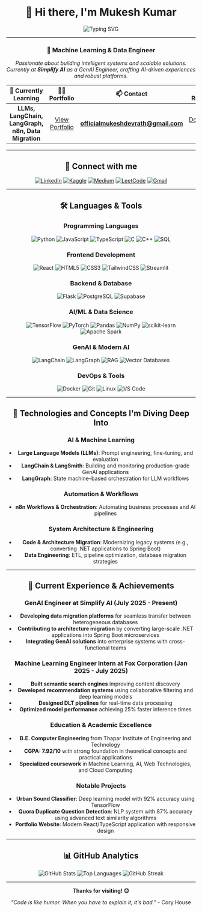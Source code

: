 <div align="center">

# 👋 Hi there, I'm Mukesh Kumar

<img src="https://readme-typing-svg.herokuapp.com?font=Fira+Code&pause=1000&color=2F81F7&center=true&vCenter=true&width=435&lines=Machine+Learning+%26+Data+Engineer;GenAI+Engineer;Building+Intelligent+Systems" alt="Typing SVG" />

</div>

---

<div align="center">

### 🚀 **Machine Learning & Data Engineer**

*Passionate about building intelligent systems and scalable solutions. Currently at **Simplify AI** as a GenAI Engineer, crafting AI-driven experiences and robust platforms.*

</div>

<div align="center">

| 🌱 **Currently Learning** | 👨‍💻 **Portfolio** | 📫 **Contact** | 📄 **Resume** |
|:---:|:---:|:---:|:---:|
| **LLMs, LangChain, LangGraph, n8n, Data Migration** | [View Portfolio](https://devrath-portfolioweb.netlify.app/) | **officialmukeshdevrath@gmail.com** | [Download CV](https://drive.google.com/file/d/1ZVMEzQDd8iC1htBPBRFnXeyFdvsvBHSX/view?usp=sharing) |

</div>

---

<div align="center">

## 🤝 **Connect with me**

[![LinkedIn](https://img.shields.io/badge/LinkedIn-0077B5?style=for-the-badge&logo=linkedin&logoColor=white)](https://linkedin.com/in/mukesh-devx)
[![Kaggle](https://img.shields.io/badge/Kaggle-20BEFF?style=for-the-badge&logo=Kaggle&logoColor=white)](https://kaggle.com/mukeshdevrath007)
[![Medium](https://img.shields.io/badge/Medium-12100E?style=for-the-badge&logo=medium&logoColor=white)](https://medium.com/@officialmukeshdevrath)
[![LeetCode](https://img.shields.io/badge/LeetCode-FFA116?style=for-the-badge&logo=leetcode&logoColor=black)](https://www.leetcode.com/mukesh_devrath)
[![Gmail](https://img.shields.io/badge/Gmail-D14836?style=for-the-badge&logo=gmail&logoColor=white)](mailto:officialmukeshdevrath@gmail.com)

</div>

---

<div align="center">

## 🛠️ **Languages & Tools**

### **Programming Languages**
![Python](https://img.shields.io/badge/python-3670A0?style=for-the-badge&logo=python&logoColor=ffdd54) ![JavaScript](https://img.shields.io/badge/javascript-%23323330.svg?style=for-the-badge&logo=javascript&logoColor=%23F7DF1E) ![TypeScript](https://img.shields.io/badge/typescript-%23007ACC.svg?style=for-the-badge&logo=typescript&logoColor=white) ![C](https://img.shields.io/badge/c-%2300599C.svg?style=for-the-badge&logo=c&logoColor=white) ![C++](https://img.shields.io/badge/c++-%2300599C.svg?style=for-the-badge&logo=c%2B%2B&logoColor=white) ![SQL](https://img.shields.io/badge/sql-%23CC2927.svg?style=for-the-badge&logo=microsoft-sql-server&logoColor=white)

### **Frontend Development**
![React](https://img.shields.io/badge/react-%2320232a.svg?style=for-the-badge&logo=react&logoColor=%2361DAFB) ![HTML5](https://img.shields.io/badge/html5-%23E34F26.svg?style=for-the-badge&logo=html5&logoColor=white) ![CSS3](https://img.shields.io/badge/css3-%231572B6.svg?style=for-the-badge&logo=css3&logoColor=white) ![TailwindCSS](https://img.shields.io/badge/tailwindcss-%2338B2AC.svg?style=for-the-badge&logo=tailwind-css&logoColor=white) ![Streamlit](https://img.shields.io/badge/streamlit-FF4B4B.svg?style=for-the-badge&logo=streamlit&logoColor=white)

### **Backend & Database**
![Flask](https://img.shields.io/badge/flask-%23000.svg?style=for-the-badge&logo=flask&logoColor=white) ![PostgreSQL](https://img.shields.io/badge/postgresql-%23316192.svg?style=for-the-badge&logo=postgresql&logoColor=white) ![Supabase](https://img.shields.io/badge/supabase-3ECF8E.svg?style=for-the-badge&logo=supabase&logoColor=white)

### **AI/ML & Data Science**
![TensorFlow](https://img.shields.io/badge/TensorFlow-%23FF6F00.svg?style=for-the-badge&logo=TensorFlow&logoColor=white) ![PyTorch](https://img.shields.io/badge/PyTorch-%23EE4C2C.svg?style=for-the-badge&logo=PyTorch&logoColor=white) ![Pandas](https://img.shields.io/badge/pandas-%23150458.svg?style=for-the-badge&logo=pandas&logoColor=white) ![NumPy](https://img.shields.io/badge/numpy-%23013243.svg?style=for-the-badge&logo=numpy&logoColor=white) ![scikit-learn](https://img.shields.io/badge/scikit--learn-%23F7931E.svg?style=for-the-badge&logo=scikit-learn&logoColor=white) ![Apache Spark](https://img.shields.io/badge/Apache%20Spark-FDEE21.svg?style=for-the-badge&logo=apachespark&logoColor=black)

### **GenAI & Modern AI**
![LangChain](https://img.shields.io/badge/LangChain-1C3C3C.svg?style=for-the-badge&logo=langchain&logoColor=white) ![LangGraph](https://img.shields.io/badge/LangGraph-1C3C3C.svg?style=for-the-badge&logo=langchain&logoColor=white) ![RAG](https://img.shields.io/badge/RAG-FF6B6B.svg?style=for-the-badge&logo=openai&logoColor=white) ![Vector Databases](https://img.shields.io/badge/Vector%20DB-4CAF50.svg?style=for-the-badge&logo=pinecone&logoColor=white)

### **DevOps & Tools**
![Docker](https://img.shields.io/badge/docker-%230db7ed.svg?style=for-the-badge&logo=docker&logoColor=white) ![Git](https://img.shields.io/badge/git-%23F05033.svg?style=for-the-badge&logo=git&logoColor=white) ![Linux](https://img.shields.io/badge/linux-FCC624.svg?style=for-the-badge&logo=linux&logoColor=black) ![VS Code](https://img.shields.io/badge/VS%20Code-007ACC.svg?style=for-the-badge&logo=visual-studio-code&logoColor=white)

</div>

---

<div align="center">

## 🧠 **Technologies and Concepts I'm Diving Deep Into**

### **AI & Machine Learning**
- **Large Language Models (LLMs)**: Prompt engineering, fine-tuning, and evaluation
- **LangChain & LangSmith**: Building and monitoring production-grade GenAI applications
- **LangGraph**: State machine–based orchestration for LLM workflows

### **Automation & Workflows**
- **n8n Workflows & Orchestration**: Automating business processes and AI pipelines

### **System Architecture & Engineering**
- **Code & Architecture Migration**: Modernizing legacy systems (e.g., converting .NET applications to Spring Boot)
- **Data Engineering**: ETL, pipeline optimization, database migration strategies

</div>

---

<div align="center">

## 🚀 **Current Experience & Achievements**

### **GenAI Engineer at Simplify AI** (July 2025 - Present)
- **Developing data migration platforms** for seamless transfer between heterogeneous databases
- **Contributing to architecture migration** by converting large-scale .NET applications into Spring Boot microservices
- **Integrating GenAI solutions** into enterprise systems with cross-functional teams

### **Machine Learning Engineer Intern at Fox Corporation** (Jan 2025 - July 2025)
- **Built semantic search engines** improving content discovery
- **Developed recommendation systems** using collaborative filtering and deep learning models
- **Designed DLT pipelines** for real-time data processing
- **Optimized model performance** achieving 25% faster inference times

### **Education & Academic Excellence**
- **B.E. Computer Engineering** from Thapar Institute of Engineering and Technology
- **CGPA: 7.92/10** with strong foundation in theoretical concepts and practical applications
- **Specialized coursework** in Machine Learning, AI, Web Technologies, and Cloud Computing

### **Notable Projects**
- **Urban Sound Classifier**: Deep learning model with 92% accuracy using TensorFlow
- **Quora Duplicate Question Detection**: NLP system with 87% accuracy using advanced text similarity algorithms
- **Portfolio Website**: Modern React/TypeScript application with responsive design

</div>

---

<div align="center">

## 📊 **GitHub Analytics**

<img src="https://github-readme-stats.vercel.app/api?username=devrathmukesh&show_icons=true&theme=tokyonight&hide_border=true&count_private=true" alt="GitHub Stats" />

<img src="https://github-readme-stats.vercel.app/api/top-langs/?username=devrathmukesh&layout=compact&theme=tokyonight&hide_border=true" alt="Top Languages" />

<img src="https://github-readme-streak-stats.herokuapp.com/?user=devrathmukesh&theme=tokyonight&hide_border=true" alt="GitHub Streak" />

</div>

---

<div align="center">

**Thanks for visiting! 😊**

*"Code is like humor. When you have to explain it, it's bad."* - Cory House

</div>
